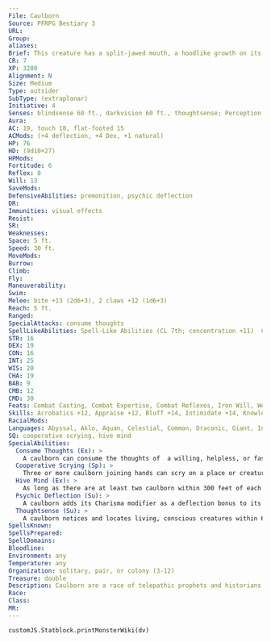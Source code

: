 ```yaml
---
File: Caulborn
Source: PFRPG Bestiary 3
URL: 
Group: 
aliases: 
Brief: This creature has a split-jawed mouth, a hoodlike growth on its head, and two hideously elongated fingers on each hand.
CR: 7
XP: 3200
Alignment: N
Size: Medium
Type: outsider
SubType: (extraplanar)
Initiative: 4
Senses: blindsense 60 ft., darkvision 60 ft., thoughtsense; Perception +15
Aura: 
AC: 19, touch 18, flat-footed 15
ACMods: (+4 deflection, +4 Dex, +1 natural)
HP: 76
HD: (9d10+27)
HPMods: 
Fortitude: 6
Reflex: 8
Will: 13
SaveMods: 
DefensiveAbilities: premonition, psychic deflection
DR: 
Immunities: visual effects
Resist: 
SR: 
Weaknesses: 
Space: 5 ft.
Speed: 30 ft.
MoveMods: 
Burrow: 
Climb: 
Fly: 
Maneuverability: 
Swim: 
Melee: bite +13 (2d6+3), 2 claws +12 (1d6+3)
Reach: 5 ft.
Ranged: 
SpecialAttacks: consume thoughts
SpellLikeAbilities: Spell-Like Abilities (CL 7th; concentration +11)  Constant-detect magic, detect thoughts (DC 16), read magic  3/day-charm monster (DC 18), daze monster (DC 16), hold monster (DC 19), hypnotic pattern (DC 16), vampiric touch (DC 17)  1/week-plane shift (willing targets only)
STR: 16
DEX: 19
CON: 16
INT: 25
WIS: 20
CHA: 19
BAB: 9
CMB: 12
CMD: 30
Feats: Combat Casting, Combat Expertise, Combat Reflexes, Iron Will, Weapon Focus (bite)
Skills: Acrobatics +12, Appraise +12, Bluff +14, Intimidate +14, Knowledge (all) +14, Perception +15, Sense Motive +12, Stealth +11, Use Magic Device +9
RacialMods: 
Languages: Abyssal, Aklo, Aquan, Celestial, Common, Draconic, Giant, Infernal; telepathy 100 ft.
SQ: cooperative scrying, hive mind
SpecialAbilities:
  Consume Thoughts (Ex): >
    A caulborn can consume the thoughts of  a willing, helpless, or fascinated creature with a touch attack. If the target fails a DC 18 Will save, the caulborn can alter the victim's memory as if using modify memory. This process deals 1d4 points of Intelligence and Wisdom damage to the target. The save DC is Charisma-based.
  Cooperative Scrying (Sp): >
    Three or more caulborn joining hands can scry on a place or creature as if using the scrying spell (DC 20), but with no limit to the spell's duration so long as at least three of the caulborn involved continue to join hands and concentrate. This ability functions at CL 7th (or at the highest CL available to the most powerful caulborn in the group). The save DC is Charisma-based, adjusted by the modifier of the caulborn with the highest Charisma score.
  Hive Mind (Ex): >
    As long as there are at least two caulborn within 300 feet of each other, if one caulborn in the group is aware of a particular danger, they all are. No caulborn in a group is considered flanked or flat-footed unless all of them are.
  Psychic Deflection (Su): >
    A caulborn adds its Charisma modifier as a deflection bonus to its AC. The caulborn loses this bonus when unconscious.
  Thoughtsense (Su): >
    A caulborn notices and locates living, conscious creatures within 60 feet, just as if it possessed the blindsight ability. Spells such as nondetection or mind blank make an affected creature undetectable by this sense.
SpellsKnown: 
SpellsPrepared: 
SpellDomains: 
Bloodline: 
Environment: any
Temperature: any
Organization: solitary, pair, or colony (3-12)
Treasure: double
Description: Caulborn are a race of telepathic prophets and historians who subsist on the psychic energy of others. They wander the planes in search of new facts and concepts to add to the pulsating brain-sacks that serve as their collective memories. When a band of caulborn find a particularly interesting site, they settle down to dwell there for many years until they feel that they have learned all there is to know about the location.  A caulborn is literally a creature of the mind. Its body is self-sustaining, and it exists solely to record and catalogue new thoughts. While they are not evil, caulborn have little interest in alliances or friendship with other races.
Race: 
Class: 
MR: 
---
```

```dataviewjs
customJS.Statblock.printMonsterWiki(dv)
```
